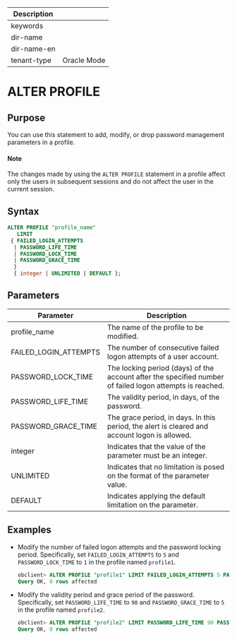 | Description   |                 |
|---------------|-----------------|
| keywords      |                 |
| dir-name      |                 |
| dir-name-en   |                 |
| tenant-type   | Oracle Mode     |

# ALTER PROFILE

## Purpose

You can use this statement to add, modify, or drop password management parameters in a profile.

  <main id="notice" type='explain'>
    <h4>Note</h4>
    <p>The changes made by using the <code>ALTER PROFILE</code> statement in a profile affect only the users in subsequent sessions and do not affect the user in the current session. </p>
  </main>

## Syntax

```sql
ALTER PROFILE "profile_name"
   LIMIT
 { FAILED_LOGIN_ATTEMPTS
  | PASSWORD_LIFE_TIME
  | PASSWORD_LOCK_TIME
  | PASSWORD_GRACE_TIME
  }
  { integer | UNLIMITED | DEFAULT };
```

## Parameters

| Parameter | Description |
|-----------------------|---------------------------------|
| profile_name | The name of the profile to be modified.  |
| FAILED_LOGIN_ATTEMPTS | The number of consecutive failed logon attempts of a user account.  |
| PASSWORD_LOCK_TIME | The locking period (days) of the account after the specified number of failed logon attempts is reached.  |
| PASSWORD_LIFE_TIME | The validity period, in days, of the password.  |
| PASSWORD_GRACE_TIME | The grace period, in days. In this period, the alert is cleared and account logon is allowed.  |
| integer | Indicates that the value of the parameter must be an integer.  |
| UNLIMITED | Indicates that no limitation is posed on the format of the parameter value.  |
| DEFAULT | Indicates applying the default limitation on the parameter.  |

## Examples

* Modify the number of failed logon attempts and the password locking period. Specifically, set `FAILED_LOGIN_ATTEMPTS` to `5` and `PASSWORD_LOCK_TIME` to `1` in the profile named `profile1`.

   ```sql
   obclient> ALTER PROFILE "profile1" LIMIT FAILED_LOGIN_ATTEMPTS 5 PASSWORD_LOCK_TIME 1;
   Query OK, 0 rows affected
   ```

* Modify the validity period and grace period of the password. Specifically, set `PASSWORD_LIFE_TIME` to `90` and `PASSWORD_GRACE_TIME` to `5` in the profile named `profile2`.

   ```sql
   obclient> ALTER PROFILE "profile2" LIMIT PASSWORD_LIFE_TIME 90 PASSWORD_GRACE_TIME 5;
   Query OK, 0 rows affected
   ```
